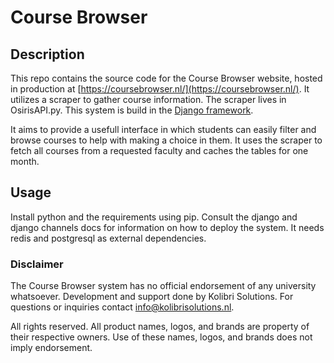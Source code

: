 # Course Browser
## Description
This repo contains the source code for the Course Browser website, hosted in production at [https://coursebrowser.nl/](https://coursebrowser.nl/). It utilizes a scraper to gather course information. The scraper lives in OsirisAPI.py. This system is build in the [Django framework](https://www.djangoproject.com/).

It aims to provide a usefull interface in which students can easily filter and browse courses to help with making a choice in them. It uses the scraper to fetch all courses from a requested faculty and caches the tables for one month.

## Usage
Install python and the requirements using pip. Consult the django and django channels docs for information on how to deploy the system. It needs redis and postgresql as external dependencies.

### Disclaimer
The Course Browser system has no official endorsement of any university whatsoever. Development and support done by Kolibri Solutions. For questions or inquiries contact info@kolibrisolutions.nl.

All rights reserved. All product names, logos, and brands are property of their respective owners.  Use of these names, logos, and brands does not imply endorsement.
